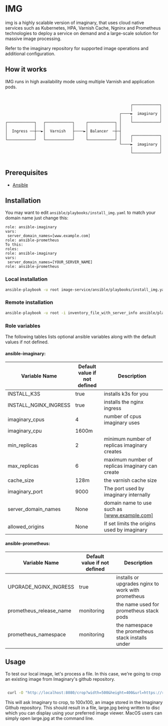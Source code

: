 # IMG

img is a highly scalable version of imaginary, that uses cloud native services  such as Kubernetes, HPA, Varnish Cache, Ngninx and Prometheus technologies to deploy a service on demand and a large-scale solution for massive image processing.

Refer to the imaginary repository for supported image operations and additional configuration.

## How it works


IMG runs in high availability mode using multiple Varnish and application pods.



```


                                                        ┌────────────┐
                                                        │            │
                                                   ┌────►  imaginary │
                                                   │    │            │
┌────────────┐   ┌────────────┐     ┌────────────┐ │    └────────────┘
│            │   │            │     │            │ │
│  Ingress ──┼──►│  Varnish   ├────►│ Balancer  ─┼─┤
│            │   │            │     │            │ │    ┌────────────┐
└────────────┘   └────────────┘     └────────────┘ │    │            │
                                                   └────►  imaginary │
                                                        │            │
                                                        └────────────┘


```


## Prerequisites
- [Ansible](https://docs.ansible.com/ansible/latest/installation_guide/intro_installation.html)

## Installation

You may want to edit `ansible/playbooks/install_img.yaml` to match your domain name just change this:

``` roles:
role: ansible-imaginary
vars:
 server_domain_names=[www.example.com]
role: ansible-prometheus
To this:
roles:
role: ansible-imaginary
vars:
 server_domain_names=[YOUR_SERVER_NAME]
role: ansible-prometheus
```
### Local installation

```bash
ansible-playbook -u root image-service/ansible/playbooks/install_img.yaml
```

### Remote installation
```bash
ansible-playbook -u root -i inventory_file_with_server_info ansible/playbooks/install_img.yaml
```
### Role variables


The following tables lists optional ansible variables along with the default values if not defined.

#### ansible-imaginary:

Variable Name | Default value if not defined | Description
------------- | ---------------------- | -----------
INSTALL_K3S | true | installs k3s for you
INSTALL_NGINX_INGRESS | true | installs the nginx ingress
imaginary_cpus | 4 | number of cpus imaginary uses
imaginary_cpu | 1600m |
min_replicas | 2 | minimum number of replicas imaginary creates
max_replicas | 6 | maximum number of replicas imaginary can create
cache_size | 128m | the varnish cache size
imaginary_port | 9000 | The port used by imaginary internally
server_domain_names | None | domain name to use such as [www.example.com]
allowed_origins | None | If set limits the origins used by imaginary

#### ansible-prometheus:

Variable Name | Default value if not defined | Description
------------- | ---------------------- | -----------
UPGRADE_NGINX_INGRESS | true | installs or upgrades nginx to work with prometheus
prometheus_release_name | monitoring | the name used for prometheus stack pods
prometheus_namespace | monitoring | the namespace the prometheus stack installs under

## Usage

To test our local image, let's process a file. In this case, we're going to crop an existing image from Imaginary's github repository.

```bash

 curl -O "http://localhost:8080/crop?width=500&height=400&url=https://raw.githubusercontent.com/h2non/imaginary/master/testdata/large.jpg"

```

This will ask Imaginary to crop, to 100x100, an image stored in the Imaginary Github repository. This should result in a file, large.jpg being written to disc which you can display using your preferred image viewer. MacOS users can simply open large.jpg at the command line.
